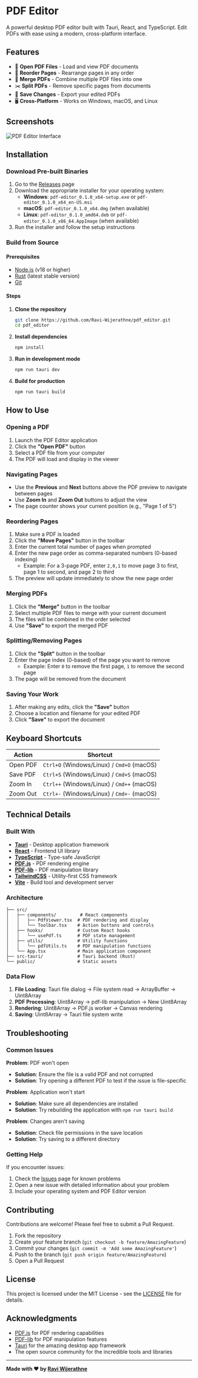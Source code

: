 # PDF Editor

A powerful desktop PDF editor built with Tauri, React, and TypeScript. Edit PDFs with ease using a modern, cross-platform interface.

## Features

- 📄 **Open PDF Files** - Load and view PDF documents
- 🔄 **Reorder Pages** - Rearrange pages in any order
- 🔗 **Merge PDFs** - Combine multiple PDF files into one
- ✂️ **Split PDFs** - Remove specific pages from documents
- 💾 **Save Changes** - Export your edited PDFs
- 🖥️ **Cross-Platform** - Works on Windows, macOS, and Linux

## Screenshots

![PDF Editor Interface](docs/screenshot.png)

## Installation

### Download Pre-built Binaries

1. Go to the [Releases](https://github.com/Ravi-Wijerathne/pdf_editor/releases) page
2. Download the appropriate installer for your operating system:
   - **Windows**: `pdf-editor_0.1.0_x64-setup.exe` or `pdf-editor_0.1.0_x64_en-US.msi`
   - **macOS**: `pdf-editor_0.1.0_x64.dmg` (when available)
   - **Linux**: `pdf-editor_0.1.0_amd64.deb` or `pdf-editor_0.1.0_x86_64.AppImage` (when available)
3. Run the installer and follow the setup instructions

### Build from Source

#### Prerequisites

- [Node.js](https://nodejs.org/) (v18 or higher)
- [Rust](https://rustup.rs/) (latest stable version)
- [Git](https://git-scm.com/)

#### Steps

1. **Clone the repository**
   ```bash
   git clone https://github.com/Ravi-Wijerathne/pdf_editor.git
   cd pdf_editor
   ```

2. **Install dependencies**
   ```bash
   npm install
   ```

3. **Run in development mode**
   ```bash
   npm run tauri dev
   ```

4. **Build for production**
   ```bash
   npm run tauri build
   ```

## How to Use

### Opening a PDF

1. Launch the PDF Editor application
2. Click the **"Open PDF"** button
3. Select a PDF file from your computer
4. The PDF will load and display in the viewer

### Navigating Pages

- Use the **Previous** and **Next** buttons above the PDF preview to navigate between pages
- Use **Zoom In** and **Zoom Out** buttons to adjust the view
- The page counter shows your current position (e.g., "Page 1 of 5")

### Reordering Pages

1. Make sure a PDF is loaded
2. Click the **"Move Pages"** button in the toolbar
3. Enter the current total number of pages when prompted
4. Enter the new page order as comma-separated numbers (0-based indexing)
   - Example: For a 3-page PDF, enter `2,0,1` to move page 3 to first, page 1 to second, and page 2 to third
5. The preview will update immediately to show the new page order

### Merging PDFs

1. Click the **"Merge"** button in the toolbar
2. Select multiple PDF files to merge with your current document
3. The files will be combined in the order selected
4. Use **"Save"** to export the merged PDF

### Splitting/Removing Pages

1. Click the **"Split"** button in the toolbar
2. Enter the page index (0-based) of the page you want to remove
   - Example: Enter `0` to remove the first page, `1` to remove the second page
3. The page will be removed from the document

### Saving Your Work

1. After making any edits, click the **"Save"** button
2. Choose a location and filename for your edited PDF
3. Click **"Save"** to export the document

## Keyboard Shortcuts

| Action | Shortcut |
|--------|----------|
| Open PDF | `Ctrl+O` (Windows/Linux) / `Cmd+O` (macOS) |
| Save PDF | `Ctrl+S` (Windows/Linux) / `Cmd+S` (macOS) |
| Zoom In | `Ctrl++` (Windows/Linux) / `Cmd++` (macOS) |
| Zoom Out | `Ctrl+-` (Windows/Linux) / `Cmd+-` (macOS) |

## Technical Details

### Built With

- **[Tauri](https://tauri.app/)** - Desktop application framework
- **[React](https://reactjs.org/)** - Frontend UI library
- **[TypeScript](https://www.typescriptlang.org/)** - Type-safe JavaScript
- **[PDF.js](https://mozilla.github.io/pdf.js/)** - PDF rendering engine
- **[PDF-lib](https://pdf-lib.js.org/)** - PDF manipulation library
- **[TailwindCSS](https://tailwindcss.com/)** - Utility-first CSS framework
- **[Vite](https://vitejs.dev/)** - Build tool and development server

### Architecture

```
├── src/
│   ├── components/         # React components
│   │   ├── PdfViewer.tsx  # PDF rendering and display
│   │   └── Toolbar.tsx    # Action buttons and controls
│   ├── hooks/             # Custom React hooks
│   │   └── usePdf.ts      # PDF state management
│   ├── utils/             # Utility functions
│   │   └── pdfUtils.ts    # PDF manipulation functions
│   └── App.tsx            # Main application component
├── src-tauri/             # Tauri backend (Rust)
└── public/                # Static assets
```

### Data Flow

1. **File Loading**: Tauri file dialog → File system read → ArrayBuffer → Uint8Array
2. **PDF Processing**: Uint8Array → pdf-lib manipulation → New Uint8Array
3. **Rendering**: Uint8Array → PDF.js worker → Canvas rendering
4. **Saving**: Uint8Array → Tauri file system write

## Troubleshooting

### Common Issues

**Problem**: PDF won't open
- **Solution**: Ensure the file is a valid PDF and not corrupted
- **Solution**: Try opening a different PDF to test if the issue is file-specific

**Problem**: Application won't start
- **Solution**: Make sure all dependencies are installed
- **Solution**: Try rebuilding the application with `npm run tauri build`

**Problem**: Changes aren't saving
- **Solution**: Check file permissions in the save location
- **Solution**: Try saving to a different directory

### Getting Help

If you encounter issues:
1. Check the [Issues](https://github.com/Ravi-Wijerathne/pdf_editor/issues) page for known problems
2. Open a new issue with detailed information about your problem
3. Include your operating system and PDF Editor version

## Contributing

Contributions are welcome! Please feel free to submit a Pull Request.

1. Fork the repository
2. Create your feature branch (`git checkout -b feature/AmazingFeature`)
3. Commit your changes (`git commit -m 'Add some AmazingFeature'`)
4. Push to the branch (`git push origin feature/AmazingFeature`)
5. Open a Pull Request

## License

This project is licensed under the MIT License - see the [LICENSE](LICENSE) file for details.

## Acknowledgments

- [PDF.js](https://mozilla.github.io/pdf.js/) for PDF rendering capabilities
- [PDF-lib](https://pdf-lib.js.org/) for PDF manipulation features
- [Tauri](https://tauri.app/) for the amazing desktop app framework
- The open source community for the incredible tools and libraries

---

**Made with ❤️ by [Ravi Wijerathne](https://github.com/Ravi-Wijerathne)**
